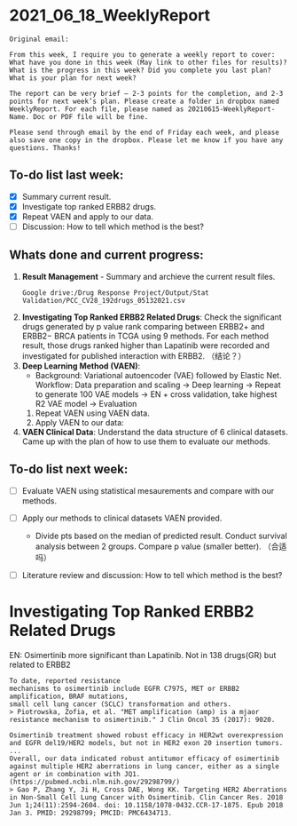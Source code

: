 # 2021_06_18_WeeklyReport

~~~~
Original email:

From this week, I require you to generate a weekly report to cover:
What have you done in this week (May link to other files for results)? What is the progress in this week? Did you complete you last plan?
What is your plan for next week?
 
The report can be very brief – 2-3 points for the completion, and 2-3 points for next week’s plan. Please create a folder in dropbox named WeeklyReport. For each file, please named as 20210615-WeeklyReport-Name. Doc or PDF file will be fine.
 
Please send through email by the end of Friday each week, and please also save one copy in the dropbox. Please let me know if you have any questions. Thanks!
~~~~

## To-do list last week:
- [x] Summary current result.
- [x] Investigate top ranked ERBB2 drugs.
- [x] Repeat VAEN and apply to our data.
- [ ] Discussion: How to tell which method is the best?

## Whats done and current progress:
1. **Result Management** - Summary and archieve the current result files.
    ```
    Google drive:/Drug Response Project/Output/Stat Validation/PCC_CV28_192drugs_05132021.csv
    ```
3. **Investigating Top Ranked ERBB2 Related Drugs**: Check the significant drugs generated by p value rank comparing between ERBB2+ and ERBB2− BRCA patients in TCGA using 9 methods. For each method result, those drugs ranked higher than Lapatinib were recorded and investigated for published interaction with ERBB2. （结论？）
4. **Deep Learning Method (VAEN)**: 
    * Background: Variational autoencoder (VAE) followed by Elastic Net. Workflow: Data preparation and scaling -> Deep learning -> Repeat to generate 100 VAE models -> EN + cross validation, take highest R2 VAE model -> Evaluation 
    1. Repeat VAEN using VAEN data.
    2. Apply VAEN to our data: 
5. **VAEN Clinical Data**: Understand the data structure of 6 clinical datasets. Came up with the plan of how to use them to evaluate our methods.

## To-do list next week:
- [ ] Evaluate VAEN using statistical mesaurements and compare with our methods.
- [ ] Apply our methods to clinical datasets VAEN provided.
    * Divide pts based on the median of predicted result. Conduct survival analysis between 2 groups. Compare p value (smaller better). （合适吗） 
- [ ] Literature review and discussion: How to tell which method is the best?

  
  
  
  
# Investigating Top Ranked ERBB2 Related Drugs

EN: Osimertinib more significant than Lapatinib. Not in 138 drugs(GR) but related to ERBB2 

```
To date, reported resistance
mechanisms to osimertinib include EGFR C797S, MET or ERBB2 amplification, BRAF mutations,
small cell lung cancer (SCLC) transformation and others.
> Piotrowska, Zofia, et al. "MET amplification (amp) is a mjaor resistance mechanism to osimertinib." J Clin Oncol 35 (2017): 9020.

Osimertinib treatment showed robust efficacy in HER2wt overexpression and EGFR del19/HER2 models, but not in HER2 exon 20 insertion tumors.
...
Overall, our data indicated robust antitumor efficacy of osimertinib against multiple HER2 aberrations in lung cancer, either as a single agent or in combination with JQ1. 
(https://pubmed.ncbi.nlm.nih.gov/29298799/)
> Gao P, Zhang Y, Ji H, Cross DAE, Wong KK. Targeting HER2 Aberrations in Non-Small Cell Lung Cancer with Osimertinib. Clin Cancer Res. 2018 Jun 1;24(11):2594-2604. doi: 10.1158/1078-0432.CCR-17-1875. Epub 2018 Jan 3. PMID: 29298799; PMCID: PMC6434713.
```


